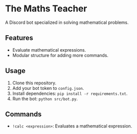 # The Maths Teacher

A Discord bot specialized in solving mathematical problems.

## Features
- Evaluate mathematical expressions.
- Modular structure for adding more commands.

## Usage
1. Clone this repository.
2. Add your bot token to `config.json`.
3. Install dependencies: `pip install -r requirements.txt`.
4. Run the bot: `python src/bot.py`.

## Commands
- `!calc <expression>`: Evaluates a mathematical expression.
